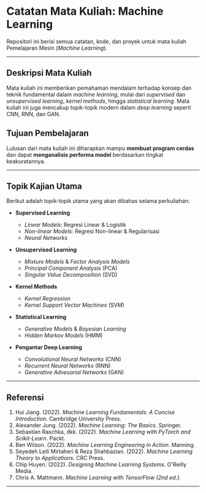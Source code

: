 #  Catatan Mata Kuliah: Machine Learning

Repositori ini berisi semua catatan, kode, dan proyek untuk mata kuliah Pemelajaran Mesin (*Machine Learning*).

---

## Deskripsi Mata Kuliah

Mata kuliah ini memberikan pemahaman mendalam terhadap konsep dan teknik fundamental dalam *machine learning*, mulai dari *supervised* dan *unsupervised learning*, *kernel methods*, hingga *statistical learning*. Mata kuliah ini juga mencakup topik-topik modern dalam *deep learning* seperti CNN, RNN, dan GAN.

##  Tujuan Pembelajaran

Lulusan dari mata kuliah ini diharapkan mampu **membuat program cerdas** dan dapat **menganalisis performa model** berdasarkan tingkat keakuratannya.

---

##  Topik Kajian Utama

Berikut adalah topik-topik utama yang akan dibahas selama perkuliahan:

* **Supervised Learning**
    * *Linear Models*: Regresi Linear & Logistik
    * *Non-linear Models*: Regresi Non-linear & Regularisasi
    * *Neural Networks*

* **Unsupervised Learning**
    * *Mixture Models* & *Factor Analysis Models*
    * *Principal Component Analysis* (PCA)
    * *Singular Value Decomposition* (SVD)

* **Kernel Methods**
    * *Kernel Regression*
    * *Kernel Support Vector Machines* (SVM)

* **Statistical Learning**
    * *Generative Models* & *Bayesian Learning*
    * *Hidden Markov Models* (HMM)

* **Pengantar Deep Learning**
    * *Convolutional Neural Networks* (CNN)
    * *Recurrent Neural Networks* (RNN)
    * *Generative Advesarial Networks* (GAN)

---

## Referensi

1.  Hui Jiang. (2022). *Machine Learning Fundamentals: A Concise Introduction*. Cambridge University Press.
2.  Alexander Jung. (2022). *Machine Learning: The Basics*. Springer.
3.  Sebastian Raschka, dkk. (2022). *Machine Learning with PyTorch and Scikit-Learn*. Packt.
4.  Ben Wilson. (2022). *Machine Learning Engineering in Action*. Manning.
5.  Seyedeh Leili Mirtaheri & Reza Shahbazian. (2022). *Machine Learning Theory to Applications*. CRC Press.
6.  Chip Huyen. (2022). *Designing Machine Learning Systems*. O'Reilly Media.
7.  Chris A. Mattmann. *Machine Learning with TensorFlow (2nd ed.)*.

---
